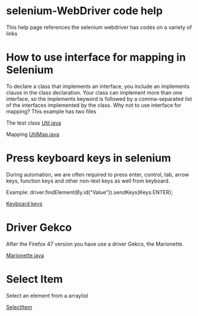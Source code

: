 # selenium-WebDriver code help
This help page references the selenium webdriver has codes on a variety of links

# How to use interface for mapping in Selenium
To declare a class that implements an interface, you include an implements clause in the class declaration. Your class can implement more than one interface, so the implements keyword is followed by a comma-separated list of the interfaces implemented by the class. Why not to use interface for mapping? This example has two files

The test class [Util.java](https://github.com/andreddias/selenium-WebDriver/blob/master/Util.java)

Mapping [UtilMap.java](https://github.com/andreddias/selenium-WebDriver/blob/master/UtilMap.java)

# Press keyboard keys in selenium
During automation, we are often required to press enter, control, tab, arrow keys, function keys and other non-text keys as well from keyboard.

Example: driver.findElement(By.id("Value")).sendKeys(Keys.ENTER);

[Keyboard keys](https://github.com/andreddias/selenium-WebDriver/blob/master/Keyboard%20keys)

# Driver Gekco
After the Firefox 47 version you have use a driver Gekco, the Marionette.

[Marionette.java](https://github.com/andreddias/selenium-WebDriver/blob/master/Marionette.java)

# Select Item
Select an element from a arraylist

[SelectItem](SelectItem)
